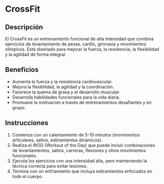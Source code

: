 # CrossFit

## Descripción
El CrossFit es un entrenamiento funcional de alta intensidad que combina ejercicios de levantamiento de pesas, cardio, gimnasia y movimientos olímpicos. Está diseñado para mejorar la fuerza, la resistencia, la flexibilidad y la agilidad de forma integral.

## Beneficios
- Aumenta la fuerza y la resistencia cardiovascular.
- Mejora la flexibilidad, la agilidad y la coordinación.
- Favorece la quema de grasa y el desarrollo muscular.
- Desarrolla habilidades funcionales para la vida diaria.
- Promueve la motivación a través de entrenamientos desafiantes y en grupo.

## Instrucciones
1. Comienza con un calentamiento de 5-10 minutos (movimientos articulares, saltos, estiramientos dinámicos).
2. Realiza el WOD (Workout of the Day) que puede incluir combinaciones de levantamientos, saltos, carreras, flexiones y otros movimientos funcionales.
3. Ejecuta los ejercicios con una intensidad alta, pero manteniendo la técnica correcta para evitar lesiones.
4. Termina con un enfriamiento que incluya estiramientos enfocados en todo el cuerpo.

